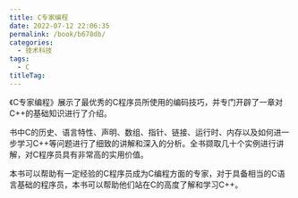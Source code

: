 ```yaml
---
title: C专家编程
date: 2022-07-12 22:06:35
permalink: /book/b678db/
categories:
  - 技术科技
tags:
  - C
titleTag: 
---
```


《C专家编程》展示了最优秀的C程序员所使用的编码技巧，并专门开辟了一章对C++的基础知识进行了介绍。

书中C的历史、语言特性、声明、数组、指针、链接、运行时、内存以及如何进一步学习C++等问题进行了细致的讲解和深入的分析。全书撷取几十个实例进行讲解，对C程序员具有非常高的实用价值。

本书可以帮助有一定经验的C程序员成为C编程方面的专家，对于具备相当的C语言基础的程序员，本书可以帮助他们站在C的高度了解和学习C++。

<!-- more -->

<BookShelf
album="https://cdn.staticaly.com/gh/jonsam-ng/image-hosting@master/oxygen-space/image.6ezp15fkf4s0.png"
:pages="308"
link="https://www.aliyundrive.com/s/uXuCJRK8CBG"
douban="https://book.douban.com/subject/2377310/"
author="[美] Peter Van Der Linden"
publisher="人民邮电出版社"
intro="书中C的历史、语言特性、声明、数组、指针、链接、运行时、内存以及如何进一步学习C++等问题进行了细致的讲解和深入的分析。"
lang="中文"
/>

